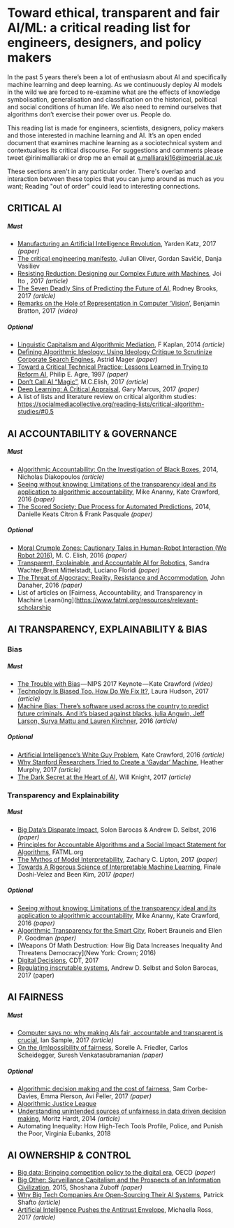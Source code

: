 # Toward ethical, transparent and fair AI/ML: a critical reading list for engineers, designers, and policy makers


In the past 5 years there’s been a lot of enthusiasm about AI and specifically machine learning and deep learning. As we continuously deploy AI models in the wild we are forced to re-examine what are the effects of knowledge symbolisation, generalisation and classification on the historical, political and social conditions of human life. We also need to remind ourselves that algorithms don’t exercise their power over us. People do. 

This reading list is made for engineers, scientists, designers, policy makers and those interested in machine learning and AI. It’s an open ended document that examines machine learning as a sociotechnical system and contextualises its critical discourse. For suggestions and comments please tweet @irinimalliaraki or drop me an email at e.malliaraki16@imperial.ac.uk

These sections aren't in any particular order. There's overlap and interaction between these topics that you can jump around as much as you want; Reading "out of order" could lead to interesting connections. 


## CRITICAL AI
##### Must
* [Manufacturing an Artificial Intelligence Revolution](https://papers.ssrn.com/sol3/papers.cfm?abstract_id=3078224), Yarden Katz, 2017 *(paper)*
* [The critical engineering manifesto](https://criticalengineering.org/), Julian Oliver, Gordan Savičić, Danja Vasiliev
* [Resisting Reduction: Designing our Complex Future with Machines](https://pubpub.ito.com/pub/resisting-reduction), Joi Ito , 2017 *(article)*
* [The Seven Deadly Sins of Predicting the Future of AI](http://rodneybrooks.com/the-seven-deadly-sins-of-predicting-the-future-of-ai/), Rodney Brooks, 2017 *(article)*
* [Remarks on the Hole of Representation in Computer ‘Vision’](https://www.youtube.com/watch?v=VSAaGcPsim0&t=1361s), Benjamin Bratton, 2017 *(video)*
##### Optional
* [Linguistic Capitalism and Algorithmic Mediation](http://infoscience.epfl.ch/record/200539/files/Kaplan_Representations.pdf), F Kaplan, 2014 *(article)*
* [Defining Algorithmic Ideology: Using Ideology Critique to Scrutinize Corporate Search Engines](https://www.triple-c.at/index.php/tripleC/article/view/439/641), Astrid Mager *(paper)*
* [Toward a Critical Technical Practice: Lessons Learned in Trying to Reform AI](http://polaris.gseis.ucla.edu/pagre/critical.html), Philip E. Agre, 1997 *(paper)*
* [Don’t Call AI “Magic”](https://points.datasociety.net/dont-call-ai-magic-142da16db408), M.C.Elish, 2017 *(article)*
* [Deep Learning: A Critical Appraisal](https://arxiv.org/pdf/1801.00631.pdf), Gary Marcus, 2017 *(paper)*
* A list of lists and literature review on critical algorithm studies: https://socialmediacollective.org/reading-lists/critical-algorithm-studies/#0.5


## AI ACCOUNTABILITY & GOVERNANCE
##### Must
* [Algorithmic Accountability: On the Investigation of Black Boxes](https://towcenter.org/research/algorithmic-accountability-on-the-investigation-of-black-boxes-2/), 2014, Nicholas Diakopoulos *(article)*
* [Seeing without knowing: Limitations of the transparency ideal and its application to algorithmic accountability](http://journals.sagepub.com/doi/abs/10.1177/1461444816676645?journalCode=nmsa), Mike Ananny, Kate Crawford, 2016 *(paper)*
* [The Scored Society: Due Process for Automated Predictions](https://papers.ssrn.com/abstract=2376209), 2014, Danielle Keats Citron & Frank Pasquale *(paper)*
##### Optional
* [Moral Crumple Zones: Cautionary Tales in Human-Robot Interaction (We Robot 2016)](https://papers.ssrn.com/sol3/papers.cfm?abstract_id=2757236), M. C. Elish, 2016 *(paper)*
* [Transparent, Explainable, and Accountable AI for Robotics](http://discovery.ucl.ac.uk/10038294/1/Wachter_Transparent_explainable_accountable_AI.pdf), Sandra Wachter,Brent Mittelstadt, Luciano Floridi *(paper)*
* [The Threat of Algocracy: Reality, Resistance and Accommodation](https://vimeo.com/144630904), John Danaher, 2016 *(paper)*
* List of articles on [Fairness, Accountability, and Transparency in Machine Learni)ng](https://www.fatml.org/resources/relevant-scholarship


## AI TRANSPARENCY, EXPLAINABILITY & BIAS

### Bias
##### Must
* [The Trouble with Bias](https://www.youtube.com/watch?v=fMym_BKWQzk&t=698s) — NIPS 2017 Keynote — Kate Crawford *(video)*
* [Technology Is Biased Too. How Do We Fix It?](https://fivethirtyeight.com/features/technology-is-biased-too-how-do-we-fix-it/), Laura Hudson, 2017 *(article)*
* [Machine Bias: There’s software used across the country to predict future criminals. And it’s biased against blacks, julia Angwin, Jeff Larson, Surya Mattu and Lauren Kirchner](https://www.propublica.org/article/machine-bias-risk-assessments-in-criminal-sentencing), 2016 *(article)*
##### Optional
* [Artificial Intelligence’s White Guy Problem](https://www.nytimes.com/2016/06/26/opinion/sunday/artificial-intelligences-white-guy-problem.html?_r=0), Kate Crawford, 2016 *(article)*
* [Why Stanford Researchers Tried to Create a ‘Gaydar’ Machine](https://www.nytimes.com/2017/10/09/science/stanford-sexual-orientation-study.html), Heather Murphy, 2017 *(article)*
* [The Dark Secret at the Heart of AI](https://www.technologyreview.com/s/604087/the-dark-secret-at-the-heart-of-ai/?utm_source=MIT+Technology+Review&utm_campaign=ee53290ab6-weekly_roundup_2017-04-13_edit&utm_medium=email&utm_term=0_997ed6f472-ee53290ab6-154320925&goal=0_997ed6f472-ee53290ab6-154320925&mc_cid=ee53290ab6&mc_eid=2840907a15), Will Knight, 2017 *(article)*

### Transparency and Explainability
##### Must
* [Big Data’s Disparate Impact](http://www.californialawreview.org/wp-content/uploads/2016/06/2Barocas-Selbst.pdf), Solon Barocas & Andrew D. Selbst, 2016 *(paper)*
* [Principles for Accountable Algorithms and a Social Impact Statement for Algorithms](https://www.fatml.org/resources/principles-for-accountable-algorithms), FATML.org
* [The Mythos of Model Interpretability](https://arxiv.org/pdf/1606.03490.pdf), Zachary C. Lipton, 2017 *(paper)*
* [Towards A Rigorous Science of Interpretable Machine Learning](https://arxiv.org/pdf/1702.08608.pdf), Finale Doshi-Velez and Been Kim, 2017 *(paper)*
##### Optional
* [Seeing without knowing: Limitations of the transparency ideal and its application to algorithmic accountability](http://mike.ananny.org/papers/anannyCrawford_seeingWithoutKnowing_2016.pdf), Mike Ananny, Kate Crawford, 2016 *(paper)*
* [Algorithmic Transparency for the Smart City](https://poseidon01.ssrn.com/delivery.php?ID=419112000078118093003011078127079067109042093053023044073119015124066086073010093023038097054120044049061091116025096081018116118073055047067113114102114091069028048042086071127081088091122007103075064094072106071108120085065024104020098084067105069&EXT=pdf), Robert Brauneis and Ellen P. Goodman *(paper)*
* [Weapons Of Math Destruction: How Big Data Increases Inequality And Threatens Democracy](New York: Crown; 2016)
* [Digital Decisions](https://cdt.org/issue/privacy-data/digital-decisions/), CDT, 2017
* [Regulating inscrutable systems](https://arxiv.org/pdf/1702.08608.pdf), Andrew D. Selbst and Solon Barocas, 2017 (paper)


## AI FAIRNESS
##### Must
* [Computer says no: why making AIs fair, accountable and transparent is crucial](https://www.theguardian.com/science/2017/nov/05/computer-says-no-why-making-ais-fair-accountable-and-transparent-is-crucial), Ian Sample, 2017 *(article)*
* [On the (im)possibility of fairness](https://arxiv.org/pdf/1609.07236.pdf), Sorelle A. Friedler, Carlos Scheidegger, Suresh Venkatasubramanian *(paper)*
##### Optional
* [Algorithmic decision making and the cost of fairness](https://arxiv.org/pdf/1701.08230.pdf), Sam Corbe-Davies, Emma Pierson, Avi Feller, 2017 *(paper)*
* [Algorithmic Justice League](https://www.ajlunited.org/)
* [Understanding unintended sources of unfairness in data driven decision making](https://medium.com/@mrtz/how-big-data-is-unfair-9aa544d739de), Moritz Hardt, 2014 *(article)*
* Automating Inequality: How High-Tech Tools Profile, Police, and Punish the Poor, Virginia Eubanks, 2018

## AI OWNERSHIP & CONTROL
* [Big data: Bringing competition policy to the digital era](http://www.oecd.org/competition/big-data-bringing-competition-policy-to-the-digital-era.htm), OECD *(paper)*
* [Big Other: Surveillance Capitalism and the Prospects of an Information Civilization](https://papers.ssrn.com/sol3/papers.cfm?abstract_id=2594754), 2015, Shoshana Zuboff *(paper)*
* [Why Big Tech Companies Are Open-Sourcing Their AI Systems](http://www.iflscience.com/technology/why-big-tech-companies-are-open-sourcing-their-ai-systems), Patrick Shafto *(article)*
* [Artificial Intelligence Pushes the Antitrust Envelope](https://www.bna.com/artificial-intelligence-pushes-n57982087335/), Michaella Ross, 2017 *(article)*
